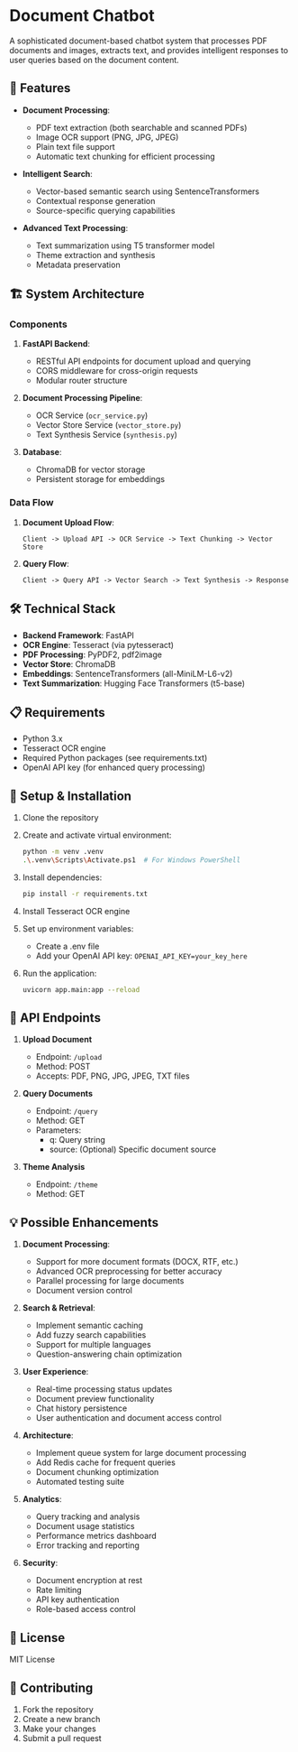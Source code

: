 # Document Chatbot

A sophisticated document-based chatbot system that processes PDF documents and images, extracts text, and provides intelligent responses to user queries based on the document content.

## 🌟 Features

- **Document Processing**:

  - PDF text extraction (both searchable and scanned PDFs)
  - Image OCR support (PNG, JPG, JPEG)
  - Plain text file support
  - Automatic text chunking for efficient processing

- **Intelligent Search**:

  - Vector-based semantic search using SentenceTransformers
  - Contextual response generation
  - Source-specific querying capabilities

- **Advanced Text Processing**:
  - Text summarization using T5 transformer model
  - Theme extraction and synthesis
  - Metadata preservation

## 🏗️ System Architecture

### Components

1. **FastAPI Backend**:

   - RESTful API endpoints for document upload and querying
   - CORS middleware for cross-origin requests
   - Modular router structure

2. **Document Processing Pipeline**:

   - OCR Service (`ocr_service.py`)
   - Vector Store Service (`vector_store.py`)
   - Text Synthesis Service (`synthesis.py`)

3. **Database**:
   - ChromaDB for vector storage
   - Persistent storage for embeddings

### Data Flow

1. **Document Upload Flow**:

   ```
   Client -> Upload API -> OCR Service -> Text Chunking -> Vector Store
   ```

2. **Query Flow**:
   ```
   Client -> Query API -> Vector Search -> Text Synthesis -> Response
   ```

## 🛠️ Technical Stack

- **Backend Framework**: FastAPI
- **OCR Engine**: Tesseract (via pytesseract)
- **PDF Processing**: PyPDF2, pdf2image
- **Vector Store**: ChromaDB
- **Embeddings**: SentenceTransformers (all-MiniLM-L6-v2)
- **Text Summarization**: Hugging Face Transformers (t5-base)

## 📋 Requirements

- Python 3.x
- Tesseract OCR engine
- Required Python packages (see requirements.txt)
- OpenAI API key (for enhanced query processing)

## 🚀 Setup & Installation

1. Clone the repository
2. Create and activate virtual environment:
   ```bash
   python -m venv .venv
   .\.venv\Scripts\Activate.ps1  # For Windows PowerShell
   ```
3. Install dependencies:
   ```bash
   pip install -r requirements.txt
   ```
4. Install Tesseract OCR engine
5. Set up environment variables:

   - Create a .env file
   - Add your OpenAI API key: `OPENAI_API_KEY=your_key_here`

6. Run the application:
   ```bash
   uvicorn app.main:app --reload
   ```

## 🔌 API Endpoints

1. **Upload Document**

   - Endpoint: `/upload`
   - Method: POST
   - Accepts: PDF, PNG, JPG, JPEG, TXT files

2. **Query Documents**

   - Endpoint: `/query`
   - Method: GET
   - Parameters:
     - q: Query string
     - source: (Optional) Specific document source

3. **Theme Analysis**
   - Endpoint: `/theme`
   - Method: GET

## 💡 Possible Enhancements

1. **Document Processing**:

   - Support for more document formats (DOCX, RTF, etc.)
   - Advanced OCR preprocessing for better accuracy
   - Parallel processing for large documents
   - Document version control

2. **Search & Retrieval**:

   - Implement semantic caching
   - Add fuzzy search capabilities
   - Support for multiple languages
   - Question-answering chain optimization

3. **User Experience**:

   - Real-time processing status updates
   - Document preview functionality
   - Chat history persistence
   - User authentication and document access control

4. **Architecture**:

   - Implement queue system for large document processing
   - Add Redis cache for frequent queries
   - Document chunking optimization
   - Automated testing suite

5. **Analytics**:

   - Query tracking and analysis
   - Document usage statistics
   - Performance metrics dashboard
   - Error tracking and reporting

6. **Security**:
   - Document encryption at rest
   - Rate limiting
   - API key authentication
   - Role-based access control

## 📝 License

MIT License

## 👥 Contributing

1. Fork the repository
2. Create a new branch
3. Make your changes
4. Submit a pull request
